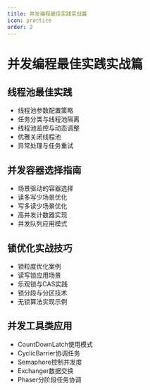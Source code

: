 ```yaml
---
title: 并发编程最佳实践实战篇
icon: practice
order: 2
---
```


# 并发编程最佳实践实战篇

## 线程池最佳实践

- 线程池参数配置策略
- 任务分类与线程池隔离
- 线程池监控与动态调整
- 优雅关闭线程池
- 异常处理与任务重试

## 并发容器选择指南

- 场景驱动的容器选择
- 读多写少场景优化
- 写多读少场景优化
- 高并发计数器实现
- 并发队列应用模式

## 锁优化实战技巧

- 锁粒度优化案例
- 读写锁应用场景
- 乐观锁与CAS实践
- 锁分段与分区技术
- 无锁算法实现示例

## 并发工具类应用

- CountDownLatch使用模式
- CyclicBarrier协调任务
- Semaphore控制并发度
- Exchanger数据交换
- Phaser分阶段任务协调
